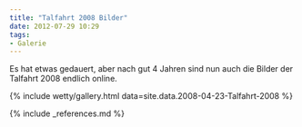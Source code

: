 ```yaml
---
title: "Talfahrt 2008 Bilder"
date: 2012-07-29 10:29
tags:
- Galerie
---
```


Es hat etwas gedauert, aber nach gut 4 Jahren sind nun auch die Bilder der Talfahrt 2008 endlich online.

<!--more-->

{% include wetty/gallery.html data=site.data.2008-04-23-Talfahrt-2008 %}

{% include _references.md %}

